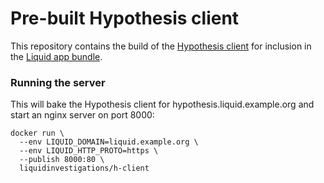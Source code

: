 # Pre-built Hypothesis client
This repository contains the build of the [Hypothesis
client](https://github.com/hypothesis/client) for inclusion in the [Liquid app
bundle](http://github.com/Liquidinvestigations/node).

### Running the server
This will bake the Hypothesis client for hypothesis.liquid.example.org and
start an nginx server on port 8000:
```shell
docker run \
  --env LIQUID_DOMAIN=liquid.example.org \
  --env LIQUID_HTTP_PROTO=https \
  --publish 8000:80 \
  liquidinvestigations/h-client
```
